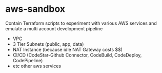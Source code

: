 # aws-sandbox


Contain Terraform scripts to experiment with various AWS services and emulate a multi account development pipeline
- VPC
- 3 Tier Subnets (public, app, data)
- NAT Instance (because idle NAT Gateway costs $$)
- CI/CD (CodeStar-Github Connector, CodeBuild, CodeDeploy, CodePipeline)
- etc other aws services
